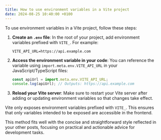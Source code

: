 ```yaml
---
title: How to use environment variables in a Vite project
date: 2024-08-25 10:40:00 +0100
---
```




To use environment variables in a Vite project, follow these steps:

1. **Create an `.env` file**: In the root of your project, add environment variables prefixed with `VITE_`. For example:

   ```shell
   VITE_API_URL=https://api.example.com
   ```

2. **Access the environment variable in your code**: You can reference the variable using `import.meta.env.VITE_API_URL` in your JavaScript/TypeScript files:

   ```js
   const apiUrl = import.meta.env.VITE_API_URL;
   console.log(apiUrl); // Outputs: https://api.example.com
   ```

3. **Reload your Vite server**: Make sure to restart your Vite server after adding or updating environment variables so that changes take effect.

Vite only exposes environment variables prefixed with `VITE_`. This ensures that only variables intended to be exposed are accessible in the frontend.

This method fits well with the concise and straightforward style reflected in your other posts, focusing on practical and actionable advice for development tasks.